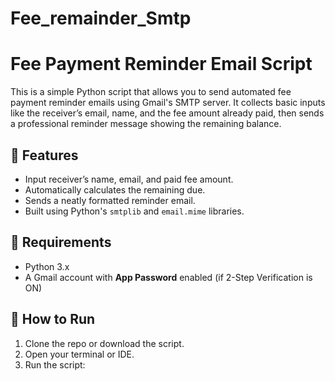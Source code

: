# Fee_remainder_Smtp

# Fee Payment Reminder Email Script

This is a simple Python script that allows you to send automated fee payment reminder emails using Gmail's SMTP server. It collects basic inputs like the receiver’s email, name, and the fee amount already paid, then sends a professional reminder message showing the remaining balance.

## 🔧 Features

- Input receiver’s name, email, and paid fee amount.
- Automatically calculates the remaining due.
- Sends a neatly formatted reminder email.
- Built using Python's `smtplib` and `email.mime` libraries.

## 📌 Requirements

- Python 3.x
- A Gmail account with **App Password** enabled (if 2-Step Verification is ON)

## 🚀 How to Run

1. Clone the repo or download the script.
2. Open your terminal or IDE.
3. Run the script:

